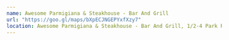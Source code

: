 ```yaml
---
name: Awesome Parmigiana & Steakhouse - Bar And Grill
url: "https://goo.gl/maps/bXpECJNGEPYxfXzy7"
location: Awesome Parmigiana & Steakhouse - Bar And Grill, 1/2-4 Park Rd, Milton, Queensland
---
```


